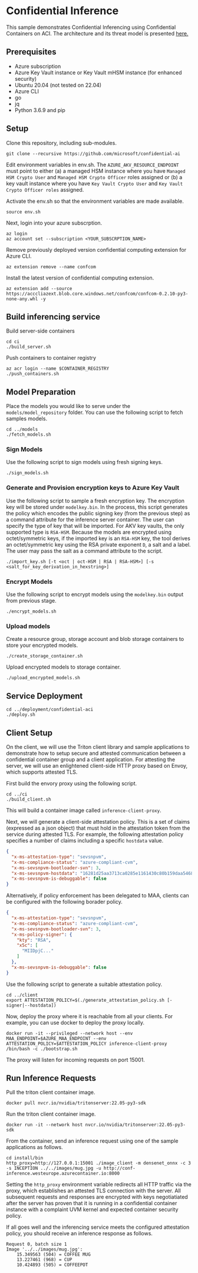 # Confidential Inference

This sample demonstrates Confidential Inferencing using Confidential Containers on ACI. The architecture and its threat model is presented [here.](docs/arch.md)


## Prerequisites
- Azure subscription
- Azure Key Vault instance or Key Vault mHSM instance (for enhanced security)
- Ubuntu 20.04 (not tested on 22.04)
- Azure CLI
- go 
- jq
- Python 3.6.9 and pip

## Setup
Clone this repository, including sub-modules. 
```
git clone --recursive https://github.com/microsoft/confidential-ai
```

Edit environment variables in env.sh. The `AZURE_AKV_RESOURCE_ENDPOINT` must point to either (a) a managed HSM instance where you have `Managed HSM Crypto User` and `Managed HSM Crypto Officer` roles assigned or (b) a key vault instance where you have `Key Vault Crypto User` and `Key Vault Crypto Officer roles` assigned.

Activate the env.sh so that the environment variables are made available.
```
source env.sh
```

Next, login into your azure subscrption. 
```
az login
az account set --subscription <YOUR_SUBSCRPTION_NAME>
```

Remove previously deployed version confidential computing extension for Azure CLI. 
```
az extension remove --name confcom
```

Install the latest version of confidential computing extension. 
```
az extension add --source https://acccliazext.blob.core.windows.net/confcom/confcom-0.2.10-py3-none-any.whl -y
```

## Build inferencing service
Build server-side containers 
```
cd ci
./build_server.sh
```

Push containers to container registry
```
az acr login --name $CONTAINER_REGISTRY
./push_containers.sh
```

## Model Preparation
Place the models you would like to serve under the ```models/model_repository``` folder. You can use the following script to fetch samples models.
```
cd ../models
./fetch_models.sh
```
### Sign Models
Use the following script to sign models using fresh signing keys. 
```
./sign_models.sh
```
### Generate and Provision encryption keys to Azure Key Vault
Use the following script to sample a fresh encryption key. The encryption key will be stored under `modelkey.bin`. In the process, this script generates the policy which encodes the public signing key (from the previous step) as a command attribute for the inference server container. The user can specify the type of key that will be imported. For AKV key vaults, the only supported type is `RSA-HSM`. Because the models are encrypted using octet/symmetric keys, if the imported key is an `RSA-HSM` key, the tool derives an octet/symmetric key using the RSA private exponent `D`, a salt and a label. The user may pass the salt as a command attribute to the script.
```
./import_key.sh [-t <oct | oct-HSM | RSA | RSA-HSM>] [-s <salt_for_key_derivation_in_hexstring>]
```

### Encrypt Models
Use the following script to encrypt models using the `modelkey.bin` output from previous stage.
```
./encrypt_models.sh
```
### Upload models
Create a resource group, storage account and blob storage containers to store your encrypted models.
```
./create_storage_container.sh
```
Upload encrypted models to storage container. 
```
./upload_encrypted_models.sh
```

## Service Deployment
```
cd ../deployment/confidential-aci
./deploy.sh
```
## Client Setup
On the client, we will use the Triton client library and sample applications to demonstrate how to setup secure and attested communication between a confidential container group and a client application. For attesting the server, we will use an enlightened client-side HTTP proxy based on Envoy, which supports attested TLS. 

First build the envory proxy using the following script. 

```
cd ../ci
./build_client.sh
```

This will build a container image called ```inference-client-proxy```. 

Next, we will generate a client-side attestation policy. This is a set of claims (expressed as a json object) that must hold in the attestation token from the service during attested TLS. For example, the following attestation policy specifies a number of claims including a specific ```hostdata``` value. 

```json
{
  "x-ms-attestation-type": "sevsnpvm",
  "x-ms-compliance-status": "azure-compliant-cvm",
  "x-ms-sevsnpvm-bootloader-svn": 3,
  "x-ms-sevsnpvm-hostdata": "16281d25aa3713ca0285e1161430c80b159daa54681063d6efc35edb53ac448e",
  "x-ms-sevsnpvm-is-debuggable": false
}
```

Alternatively, if policy enforcement has been delegated to MAA, clients can be configured with the following borader policy. 
```json
{
  "x-ms-attestation-type": "sevsnpvm",
  "x-ms-compliance-status": "azure-compliant-cvm",
  "x-ms-sevsnpvm-bootloader-svn": 3,
  "x-ms-policy-signer": {    
    "kty": "RSA",    
    "x5c": [      
      "MIIDpjC..."
    ]  
  },
  "x-ms-sevsnpvm-is-debuggable": false
}
```

Use the following script to generate a suitable attestation policy.
```
cd ../client
export ATTESTATION_POLICY=$(./generate_attestation_policy.sh [-signer|--hostdata])
``` 

Now, deploy the proxy where it is reachable from all your clients. For example, you can use docker to deploy the proxy locally. 

```
docker run -it --privileged --network host --env MAA_ENDPOINT=$AZURE_MAA_ENDPOINT --env ATTESTATION_POLICY=$ATTESTATION_POLICY inference-client-proxy /bin/bash -c ./bootstrap.sh
```
The proxy will listen for incoming requests on port 15001.

## Run Inference Requests
Pull the triton client container image.

```
docker pull nvcr.io/nvidia/tritonserver:22.05-py3-sdk
```

Run the triton client container image. 

```
docker run -it --network host nvcr.io/nvidia/tritonserver:22.05-py3-sdk
```
From the container, send an inference request using one of the sample applications as follows.

```
cd install/bin
http_proxy=http://127.0.0.1:15001 ./image_client -m densenet_onnx -c 3 -s INCEPTION ../../images/mug.jpg -u http://conf-inference.westeurope.azurecontainer.io:8000

```
Setting the ```http_proxy``` environment variable redirects all HTTP traffic via the proxy, which establishes an attested TLS connection with the server. All subsequent requests and responses are encrypted with keys negotiatiated after the server has proven that it is running in a confidential container instance with a complaint UVM kernel and expected container security policy. 

If all goes well and the inferencing service meets the configured attestation policy, you should receive an inference response as follows.
```
Request 0, batch size 1
Image '../../images/mug.jpg':
    15.349563 (504) = COFFEE MUG
    13.227461 (968) = CUP
    10.424893 (505) = COFFEEPOT
```
